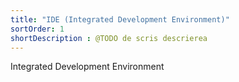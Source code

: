 ```yaml
---
title: "IDE (Integrated Development Environment)"
sortOrder: 1
shortDescription : @TODO de scris descrierea
---
```


Integrated Development Environment
